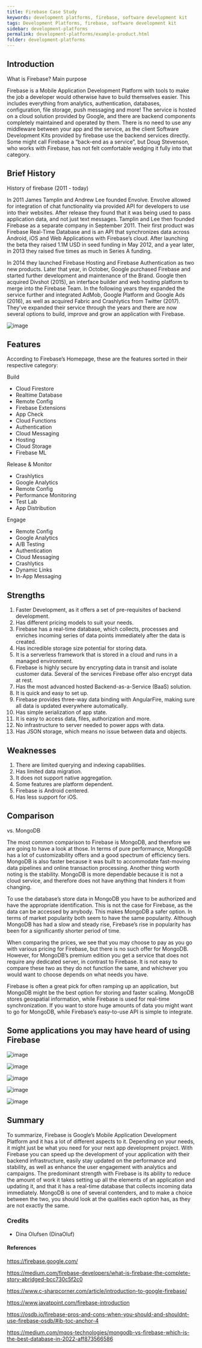 ```yaml
---
title: Firebase Case Study
keywords: development platforms, firebase, software development kit
tags: Development Platforms, firebase, software development kit
sidebar: development-platforms
permalink: development-platforms/example-product.html
folder: development-platforms
---
```


## Introduction
What is Firebase? Main purpose

Firebase is a Mobile Application Development Platform with tools to make the job a developer would otherwise have to build themselves easier. This includes everything from analytics, authentication, databases, configuration, file storage, push messaging and more! The service is hosted on a cloud solution provided by Google, and there are backend components completely maintained and operated by them. There is no need to use any middleware between your app and the service, as the client Software Development Kits provided by firebase use the backend services directly. Some might call Firebase a “back-end as a service”, but Doug Stevenson, who works with Firebase, has not felt comfortable wedging it fully into that category.

## Brief History
History of firebase (2011 - today)

In 2011 James Tamplin and Andrew Lee founded Envolve. Envolve allowed for integration of chat functionality via provided API for developers to use into their websites. After release they found that it was being used to pass application data, and not just text messages. Tamplin and Lee then founded Firebase as a separate company in September 2011. Their first product was Firebase Real-Time Database and is an API that synchronizes data across Android, iOS and Web Applications with Firebase’s cloud.  After launching the beta they raised 1.1M USD in seed funding in May 2012, and a year later, in 2013 they raised five times as much in Series A funding.


In 2014 they launched Firebase Hosting and Firebase Authentication as two new products. Later that year, in October, Google purchased Firebase and started further development and maintenance of the Brand. Google then acquired Divshot (2015), an interface builder and web hosting platform to merge into the Firebase Team. In the following years they expanded the service further and integrated AdMob, Google Platform and Google Ads (2016), as well as acquired Fabric and Crashlytics from Twitter (2017). They’ve expanded their service through the years and there are now several options to build, improve and grow an application with Firebase. 

![image](https://user-images.githubusercontent.com/91533917/218750092-e8d847d7-538b-414e-9d04-83966b1a886b.png)


## Features
According to Firebase’s Homepage, these are the features sorted in their respective category:

Build
- Cloud Firestore
- Realtime Database
- Remote Config
- Firebase Extensions
- App Check
- Cloud Functions
- Authentication
- Cloud Messaging
- Hosting
- Cloud Storage
- Firebase ML

Release & Monitor
- Crashlytics
- Google Analytics
- Remote Config
- Performance Monitoring
- Test Lab
- App Distribution

Engage 
- Remote Config
- Google Analytics
- A/B Testing
- Authentication
- Cloud Messaging
- Crashlytics
- Dynamic Links
- In-App Messaging


## Strengths

1. Faster Development, as it offers a set of pre-requisites of backend development.
2. Has different pricing models to suit your needs.
3. Firebase has a real-time database, which collects, processes and enriches incoming series of data points immediately after the data is created.
4. Has incredible storage size potential for storing data.
5. It is a serverless framework that is stored in a cloud and runs in a managed environment.
6. Firebase is highly secure by encrypting data in transit and isolate customer data. Several of the services Firebase offer also encrypt data at rest.
7. Has the most advanced hosted Backend-as-a-Service (BaaS) solution.
8. It is quick and easy to set up.
9. Firebase provides three-way data binding with AngularFire, making sure all data is updated everywhere automatically.
10. Has simple serialization of app state.
11. It is easy to access data, files, authorization and more.
12. No infrastructure to server needed to power apps with data.
13. Has JSON storage, which means no issue between data and objects.


## Weaknesses

1. There are limited querying and indexing capabilities.
2. Has limited data migration.
3. It does not support native aggregation.
4. Some features are platform dependent. 
5. Firebase is Android centered.
6. Has less support for iOS. 


## Comparison
vs. MongoDB

The most common comparison to Firebase is MongoDB, and therefore we are going to have a look at those. In terms of pure performance, MongoDB has a lot of customizability offers and a good spectrum of efficiency tiers. MongoDB is also faster because it was built to accommodate fast-moving data pipelines and online transaction processing. Another thing worth noting is the stability. MongoDB is more dependable because it is not a cloud service, and therefore does not have anything that hinders it from changing. 

To use the database’s store data in MongoDB you have to be authorized and have the appropriate identification. This is not the case for Firebase, as the data can be accessed by anybody. This makes MongoDB a safer option. In terms of market popularity both seem to have the same popularity. Although MongoDB has had a slow and steady rise, Firebase’s rise in popularity has been for a significantly shorter period of time. 

When comparing the prices, we see that you may choose to pay as you go with various pricing for Firebase, but there is no such offer for MongoDB. However, for MongoDB’s premium edition you get a service that does not require any dedicated server, in contrast to Firebase. It is not easy to compare these two as they do not function the same, and whichever you would want to choose depends on what needs you have.

Firebase is often a great pick for often ramping up an application, but MongoDB might be the best option for storing and faster scaling. MongoDB stores geospatial information, while Firebase is used for real-time synchronization. If you want to store huge amounts of data you might want to go for MongoDB, while Firebase’s easy-to-use API is simple to integrate. 

## Some applications you may have heard of using Firebase
![image](https://user-images.githubusercontent.com/91533917/218753092-5b154dc3-e062-4eec-b109-e291482bef0e.png)

![image](https://user-images.githubusercontent.com/91533917/218753266-0d8ecdab-eedf-446e-a7a4-7c74e3ec02a5.png)

![image](https://user-images.githubusercontent.com/91533917/218753358-7d7ad764-10e7-463d-9d2d-b3514ac3b189.png)

![image](https://user-images.githubusercontent.com/91533917/218753441-2ff6c21d-f118-417d-b691-6efae80e947e.png)

![image](https://user-images.githubusercontent.com/91533917/218751259-2c38a121-4708-4202-b723-bedf30f6c1f0.png)


## Summary

To summarize, Firebase is Google’s Mobile Application Development Platform and it has a lot of different aspects to it. Depending on your needs, it might just be what you need for your next app development project. With Firebase you can speed up the development of your application with their backend infrastructure, easily stay updated on the performance and stability, as well as enhance the user engagement with analytics and campaigns. The predominant strength with Firebase is its ability to reduce the amount of work it takes setting up all the elements of an application and updating it, and that it has a real-time database that collects incoming data immediately. MongoDB is one of several contenders, and to make a choice between the two, you should look at the qualities each option has, as they are not exactly the same. 


### Credits

- Dina Olufsen (DinaOluf)


#### References

https://firebase.google.com/

https://medium.com/firebase-developers/what-is-firebase-the-complete-story-abridged-bcc730c5f2c0

https://www.c-sharpcorner.com/article/introduction-to-google-firebase/

https://www.javatpoint.com/firebase-introduction

https://osdb.io/firebase-pros-and-cons-when-you-should-and-shouldnt-use-firebase-osdb/#ib-toc-anchor-4

https://medium.com/mqos-technologies/mongodb-vs-firebase-which-is-the-best-database-in-2022-aff873566586 
